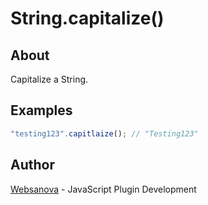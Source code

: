 # String.capitalize()

## About

Capitalize a String.

## Examples

```js
"testing123".capitlaize(); // "Testing123"
```

## Author

[Websanova](http://websanova.com) - JavaScript Plugin Development